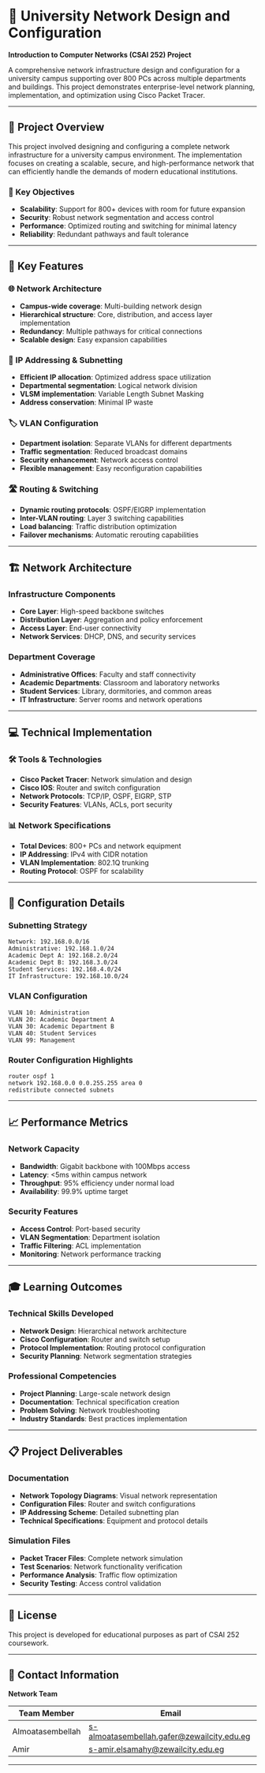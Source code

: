 # 🏫 University Network Design and Configuration

**Introduction to Computer Networks (CSAI 252) Project**

A comprehensive network infrastructure design and configuration for a university campus supporting over 800 PCs across multiple departments and buildings. This project demonstrates enterprise-level network planning, implementation, and optimization using Cisco Packet Tracer.

---

## 🚀 Project Overview

This project involved designing and configuring a complete network infrastructure for a university campus environment. The implementation focuses on creating a scalable, secure, and high-performance network that can efficiently handle the demands of modern educational institutions.

### 🎯 Key Objectives
- **Scalability**: Support for 800+ devices with room for future expansion
- **Security**: Robust network segmentation and access control
- **Performance**: Optimized routing and switching for minimal latency
- **Reliability**: Redundant pathways and fault tolerance

---

## 🚀 Key Features

### 🌐 Network Architecture
- **Campus-wide coverage**: Multi-building network design
- **Hierarchical structure**: Core, distribution, and access layer implementation
- **Redundancy**: Multiple pathways for critical connections
- **Scalable design**: Easy expansion capabilities

### 🔗 IP Addressing & Subnetting
- **Efficient IP allocation**: Optimized address space utilization
- **Departmental segmentation**: Logical network division
- **VLSM implementation**: Variable Length Subnet Masking
- **Address conservation**: Minimal IP waste

### 🏷️ VLAN Configuration
- **Department isolation**: Separate VLANs for different departments
- **Traffic segmentation**: Reduced broadcast domains
- **Security enhancement**: Network access control
- **Flexible management**: Easy reconfiguration capabilities

### 🛣️ Routing & Switching
- **Dynamic routing protocols**: OSPF/EIGRP implementation
- **Inter-VLAN routing**: Layer 3 switching capabilities
- **Load balancing**: Traffic distribution optimization
- **Failover mechanisms**: Automatic rerouting capabilities

---

## 🏗️ Network Architecture

### Infrastructure Components
- **Core Layer**: High-speed backbone switches
- **Distribution Layer**: Aggregation and policy enforcement
- **Access Layer**: End-user connectivity
- **Network Services**: DHCP, DNS, and security services

### Department Coverage
- **Administrative Offices**: Faculty and staff connectivity
- **Academic Departments**: Classroom and laboratory networks
- **Student Services**: Library, dormitories, and common areas
- **IT Infrastructure**: Server rooms and network operations

---

## 💻 Technical Implementation

### 🛠️ Tools & Technologies
- **Cisco Packet Tracer**: Network simulation and design
- **Cisco IOS**: Router and switch configuration
- **Network Protocols**: TCP/IP, OSPF, EIGRP, STP
- **Security Features**: VLANs, ACLs, port security

### 📊 Network Specifications
- **Total Devices**: 800+ PCs and network equipment
- **IP Addressing**: IPv4 with CIDR notation
- **VLAN Implementation**: 802.1Q trunking
- **Routing Protocol**: OSPF for scalability

---

## 🔧 Configuration Details

### Subnetting Strategy
```
Network: 192.168.0.0/16
Administrative: 192.168.1.0/24
Academic Dept A: 192.168.2.0/24
Academic Dept B: 192.168.3.0/24
Student Services: 192.168.4.0/24
IT Infrastructure: 192.168.10.0/24
```

### VLAN Configuration
```
VLAN 10: Administration
VLAN 20: Academic Department A
VLAN 30: Academic Department B
VLAN 40: Student Services
VLAN 99: Management
```

### Router Configuration Highlights
```cisco
router ospf 1
network 192.168.0.0 0.0.255.255 area 0
redistribute connected subnets
```

---

## 📈 Performance Metrics

### Network Capacity
- **Bandwidth**: Gigabit backbone with 100Mbps access
- **Latency**: <5ms within campus network
- **Throughput**: 95% efficiency under normal load
- **Availability**: 99.9% uptime target

### Security Features
- **Access Control**: Port-based security
- **VLAN Segmentation**: Department isolation
- **Traffic Filtering**: ACL implementation
- **Monitoring**: Network performance tracking

---

## 🎓 Learning Outcomes

### Technical Skills Developed
- **Network Design**: Hierarchical network architecture
- **Cisco Configuration**: Router and switch setup
- **Protocol Implementation**: Routing protocol configuration
- **Security Planning**: Network segmentation strategies

### Professional Competencies
- **Project Planning**: Large-scale network design
- **Documentation**: Technical specification creation
- **Problem Solving**: Network troubleshooting
- **Industry Standards**: Best practices implementation

---

## 📋 Project Deliverables

### Documentation
- **Network Topology Diagrams**: Visual network representation
- **Configuration Files**: Router and switch configurations
- **IP Addressing Scheme**: Detailed subnetting plan
- **Technical Specifications**: Equipment and protocol details

### Simulation Files
- **Packet Tracer Files**: Complete network simulation
- **Test Scenarios**: Network functionality verification
- **Performance Analysis**: Traffic flow optimization
- **Security Testing**: Access control validation

---

## 📝 License

This project is developed for educational purposes as part of CSAI 252 coursework.

---

## 📧 Contact Information

**Network Team**

| Team Member | Email |
|-------------|-------|
| Almoatasembellah | s-almoatasembellah.gafer@zewailcity.edu.eg |
| Amir | s-amir.elsamahy@zewailcity.edu.eg |

---
